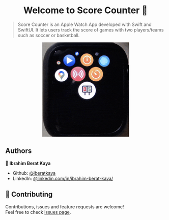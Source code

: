 <h1 align="center">Welcome to Score Counter 👋</h1>

> Score Counter is an Apple Watch App developed with Swift and SwiftUI. It lets users track the score of games with two players/teams such as soccer or basketball.


<p align="center">
    <img alt="Example Video" src="https://raw.githubusercontent.com/iberatkaya/score-counter/master/images/example.gif" width="273" height="297">
</p>

## Authors

👤 **Ibrahim Berat Kaya**

- Github: [@iberatkaya](https://github.com/iberatkaya)
- LinkedIn: [@linkedin.com/in/ibrahim-berat-kaya/](https://linkedin.com/in/ibrahim-berat-kaya/)

## 🤝 Contributing

Contributions, issues and feature requests are welcome!<br />Feel free to check [issues page](https://github.com/iberatkaya/score-counter/issues).
